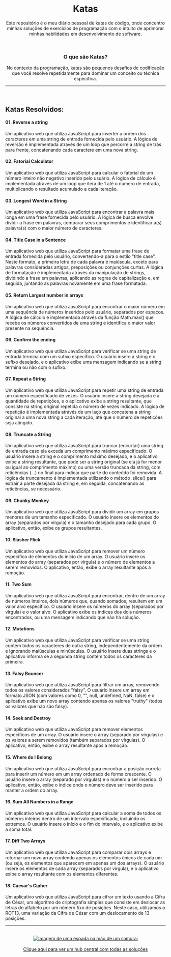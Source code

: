 <div align="center">
<h1>Katas</h1>
<p>Este repositório é o meu diário pessoal de katas de código, onde concentro minhas soluções de exercícios de programação com o intuito de aprimorar minhas habilidades em desenvolvimento de software.</p>
<br/>
<h3>O que são Katas?</h3>
<p>No contexto da programação, katas são pequenos desafios de codificação que você resolve repetidamente para dominar um conceito ou técnica específica.</p>
</div>
<hr>
<br/>
<h2>Katas Resolvidos:</h2>

<h4>01. Reverse a string</h4>
<p>Um aplicativo web que utiliza JavaScript para inverter a ordem dos caracteres em uma string de entrada fornecida pelo usuário. A lógica de reversão é implementada através de um loop que percorre a string de trás para frente, concatenando cada caractere em uma nova string.</p>

<h4>02. Fatorial Calculator</h4>
<p>Um aplicativo web que utiliza JavaScript para calcular o fatorial de um número inteiro não negativo inserido pelo usuário. A lógica de cálculo é implementada através de um loop que itera de 1 até o número de entrada, multiplicando o resultado acumulado a cada iteração.</p>

<h4>03. Longest Word in a String</h4>
<p>Um aplicativo web que utiliza JavaScript para encontrar a palavra mais longa em uma frase fornecida pelo usuário. A lógica de busca envolve dividir a frase em palavras, comparar seus comprimentos e identificar a(s) palavra(s) com o maior número de caracteres.</p>

<h4>04. Title Case in a Sentence</h4>
<p>Um aplicativo web que utiliza JavaScript para formatar uma frase de entrada fornecida pelo usuário, convertendo-a para o estilo "title case". Neste formato, a primeira letra de cada palavra é maiúscula, exceto para palavras consideradas artigos, preposições ou conjunções curtas. A lógica de formatação é implementada através da manipulação de strings, dividindo a frase em palavras, aplicando as regras de capitalização e, em seguida, juntando as palavras novamente em uma frase formatada.</p>

<h4>05. Return Largest number in arrays</h4>
<p>Um aplicativo web que utiliza JavaScript para encontrar o maior número em uma sequência de números inseridos pelo usuário, separados por espaços. A lógica de cálculo é implementada através da função Math.max() que recebe os números convertidos de uma string e identifica o maior valor presente na sequência.</p>

<h4>06. Confirm the ending</h4>
<p>Um aplicativo web que utiliza JavaScript para verificar se uma string de entrada termina com um sufixo específico. O usuário insere a string e o sufixo desejado, e o aplicativo exibe uma mensagem indicando se a string termina ou não com o sufixo.</p>

<h4>07. Repeat a String</h4>
<p>Um aplicativo web que utiliza JavaScript para repetir uma string de entrada um número especificado de vezes. O usuário insere a string desejada e a quantidade de repetições, e o aplicativo exibe a string resultante, que consiste na string original repetida o número de vezes indicado. A lógica de repetição é implementada através de um laço que concatena a string original a uma nova string a cada iteração, até que o número de repetições seja atingido.</p>

<h4>08. Truncate a String</h4>
<p>Um aplicativo web que utiliza JavaScript para truncar (encurtar) uma string de entrada caso ela exceda um comprimento máximo especificado. O usuário insere a string e o comprimento máximo desejado, e o aplicativo exibe a string resultante, que pode ser a string original (se ela já for menor ou igual ao comprimento máximo) ou uma versão truncada da string, com reticências (...) no final para indicar que parte do conteúdo foi removida. A lógica de truncamento é implementada utilizando o método .slice() para extrair a parte desejada da string e, em seguida, concatenando as reticências, se necessário.</p>

<h4>09. Chunky Monkey</h4>
<p>Um aplicativo web que utiliza JavaScript para dividir um array em grupos menores de um tamanho especificado. O usuário insere os elementos do array (separados por vírgula) e o tamanho desejado para cada grupo. O aplicativo, então, exibe os grupos resultantes.</p>

<h4>10. Slasher Flick</h4>
<p>Um aplicativo web que utiliza JavaScript para remover um número específico de elementos do início de um array. O usuário insere os elementos do array (separados por vírgula) e o número de elementos a serem removidos. O aplicativo, então, exibe o array resultante após a remoção.</p>

<h4>11. Two Sum</h4>
<p>Um aplicativo web que utiliza JavaScript para encontrar, dentro de um array de números inteiros, dois números que, quando somados, resultem em um valor alvo específico. O usuário insere os números do array (separados por vírgula) e o valor alvo. O aplicativo exibe os índices dos dois números encontrados, ou uma mensagem indicando que não há solução.</p>

<h4>12. Mutations</h4>
<p>Um aplicativo web que utiliza JavaScript para verificar se uma string contém todos os caracteres de outra string, independentemente da ordem e ignorando maiúsculas e minúsculas. O usuário insere duas strings e o aplicativo informa se a segunda string contém todos os caracteres da primeira.</p>

<h4>13. Falsy Bouncer</h4>
<p>Um aplicativo web que utiliza JavaScript para filtrar um array, removendo todos os valores considerados "falsy". O usuário insere um array em formato JSON (com valores como 0, "", null, undefined, NaN, false) e o aplicativo exibe um novo array contendo apenas os valores "truthy" (todos os valores que não são falsy).</p>

<h4>14. Seek and Destroy</h4>
<p>Um aplicativo web que utiliza JavaScript para remover elementos específicos de um array. O usuário insere o array (separado por vírgulas) e os valores a serem removidos (também separados por vírgulas). O aplicativo, então, exibe o array resultante após a remoção.</p>

<h4>15. Where do I Belong</h4>
<p>Um aplicativo web que utiliza JavaScript para encontrar a posição correta para inserir um número em um array ordenado de forma crescente. O usuário insere o array (separado por vírgulas) e o número a ser inserido. O aplicativo, então, exibe o índice onde o número deve ser inserido para manter a ordem do array.</p>

<h4>16. Sum All Numbers in a Range</h4>
<p>Um aplicativo web que utiliza JavaScript para calcular a soma de todos os números inteiros dentro de um intervalo especificado, incluindo os extremos. O usuário insere o início e o fim do intervalo, e o aplicativo exibe a soma total.</p>

<h4>17. Diff Two Arrays</h4>
<p>Um aplicativo web que utiliza JavaScript para comparar dois arrays e retornar um novo array contendo apenas os elementos únicos de cada um (ou seja, os elementos que aparecem em apenas um dos arrays). O usuário insere os elementos de cada array (separados por vírgula), e o aplicativo exibe o array resultante com os elementos diferentes.</p>

<h4>18. Caesar's Cipher</h4>
<p>Um aplicativo web que utiliza JavaScript para cifrar um texto usando a Cifra de César, um algoritmo de criptografia simples que consiste em deslocar as letras do alfabeto por um número fixo de posições. Neste caso, utilizamos o ROT13, uma variação da Cifra de César com um deslocamento de 13 posições.</p>

<hr>
<br />

<div align="center">
  <a href="https://caiorossi00.github.io/Katas/" target="_blank">
    <img
      src="https://i.pinimg.com/564x/49/e9/8d/49e98ded6febe5755df365eb74952332.jpg"
      alt="Imagem de uma espada na mão de um samurai"
    />
  </a>
  <br /><br />
  <a href="https://caiorossi00.github.io/Katas/" target="_blank">Clique aqui para ver um hub central com todas as soluções</a>
</div>

